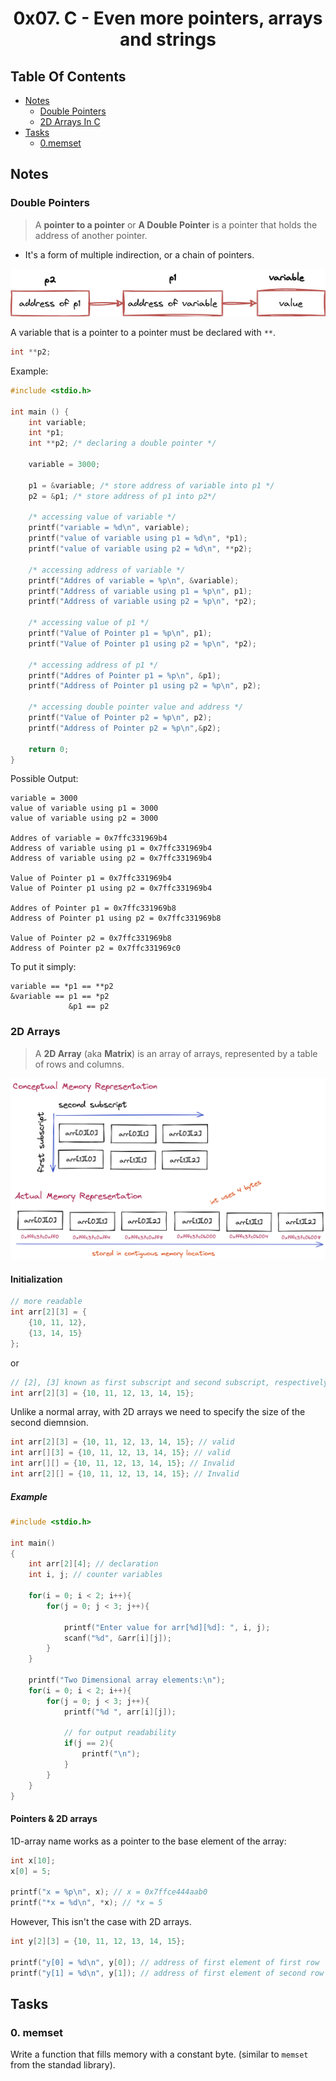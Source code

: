 <h1 align="center">0x07. C - Even more pointers, arrays and strings</h1>

## Table Of Contents
- [Notes](#notes)
    - [Double Pointers](#double-pointers)
    - [2D Arrays In C](#2d-arrays)
- [Tasks](#tasks)
    - [0.memset](#0-memset)


## Notes


### Double Pointers 

> A **pointer to a pointer** or **A Double Pointer** is a pointer that holds the address of another pointer.

- It's a form of multiple indirection, or a chain of pointers.

![](./images/pointer-to-pointer.png)

A variable that is a pointer to a pointer must be declared with `**`.

```c
int **p2;
```

Example:
```c
#include <stdio.h>

int main () {
    int variable;
    int *p1;
    int **p2; /* declaring a double pointer */

    variable = 3000;

    p1 = &variable; /* store address of variable into p1 */
    p2 = &p1; /* store address of p1 into p2*/

    /* accessing value of variable */
    printf("variable = %d\n", variable);
    printf("value of variable using p1 = %d\n", *p1);
    printf("value of variable using p2 = %d\n", **p2);

    /* accessing address of variable */
    printf("Addres of variable = %p\n", &variable);
    printf("Address of variable using p1 = %p\n", p1);
    printf("Address of variable using p2 = %p\n", *p2);    

    /* accessing value of p1 */
    printf("Value of Pointer p1 = %p\n", p1);
    printf("Value of Pointer p1 using p2 = %p\n", *p2);

    /* accessing address of p1 */
    printf("Addres of Pointer p1 = %p\n", &p1);
    printf("Address of Pointer p1 using p2 = %p\n", p2);

    /* accessing double pointer value and address */
    printf("Value of Pointer p2 = %p\n", p2);
    printf("Address of Pointer p2 = %p\n",&p2);  

    return 0;
}
```
Possible Output:
```
variable = 3000
value of variable using p1 = 3000
value of variable using p2 = 3000

Addres of variable = 0x7ffc331969b4
Address of variable using p1 = 0x7ffc331969b4
Address of variable using p2 = 0x7ffc331969b4

Value of Pointer p1 = 0x7ffc331969b4
Value of Pointer p1 using p2 = 0x7ffc331969b4

Addres of Pointer p1 = 0x7ffc331969b8
Address of Pointer p1 using p2 = 0x7ffc331969b8

Value of Pointer p2 = 0x7ffc331969b8
Address of Pointer p2 = 0x7ffc331969c0
```
To put it simply: 
```
variable == *p1 == **p2
&variable == p1 == *p2
             &p1 == p2
```



### 2D Arrays

> A **2D Array** (aka **Matrix**) is an array of arrays, represented by a table of rows and columns.

![](./images/2d-arr.png)

#### Initialization

```c
// more readable
int arr[2][3] = {
    {10, 11, 12},
    {13, 14, 15}
};
```
or 
```c
// [2], [3] known as first subscript and second subscript, respectively.
int arr[2][3] = {10, 11, 12, 13, 14, 15};
```

Unlike a normal array, with 2D arrays we need to specify the size of the second diemnsion.

```c
int arr[2][3] = {10, 11, 12, 13, 14, 15}; // valid
int arr[][3] = {10, 11, 12, 13, 14, 15}; // valid
int arr[][] = {10, 11, 12, 13, 14, 15}; // Invalid
int arr[2][] = {10, 11, 12, 13, 14, 15}; // Invalid
```

##### Example 

```c
#include <stdio.h>

int main()
{
    int arr[2][4]; // declaration
    int i, j; // counter variables 
    
    for(i = 0; i < 2; i++){
        for(j = 0; j < 3; j++){
            
            printf("Enter value for arr[%d][%d]: ", i, j);
            scanf("%d", &arr[i][j]);
        }
    }
    
    printf("Two Dimensional array elements:\n");
    for(i = 0; i < 2; i++){
        for(j = 0; j < 3; j++){
            printf("%d ", arr[i][j]);
            
            // for output readability 
            if(j == 2){
                printf("\n");
            }
        }
    }
}
```

#### Pointers & 2D arrays

1D-array name works as a pointer to the base element of the array:
```c
int x[10];
x[0] = 5;
    
printf("x = %p\n", x); // x = 0x7ffce444aab0
printf("*x = %d\n", *x); // *x = 5
```

However, This isn't the case with 2D arrays.
```c
int y[2][3] = {10, 11, 12, 13, 14, 15};
    
printf("y[0] = %d\n", y[0]); // address of first element of first row
printf("y[1] = %d\n", y[1]); // address of first element of second row
```

## Tasks

### 0. memset

Write a function that fills memory with a constant byte. (similar to `memset` from the standad library).

